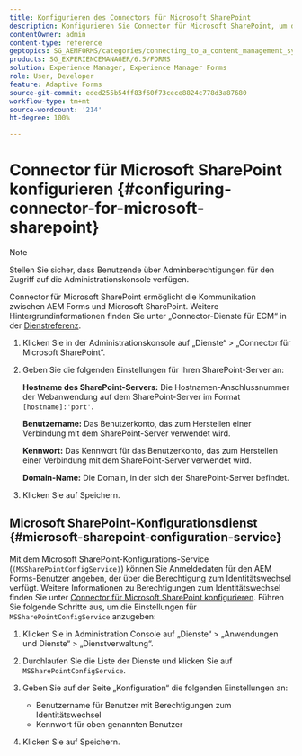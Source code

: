 ```yaml
---
title: Konfigurieren des Connectors für Microsoft SharePoint
description: Konfigurieren Sie Connector für Microsoft SharePoint, um die Kommunikation zwischen AEM Forms und Microsoft SharePoint zu ermöglichen.
contentOwner: admin
content-type: reference
geptopics: SG_AEMFORMS/categories/connecting_to_a_content_management_system
products: SG_EXPERIENCEMANAGER/6.5/FORMS
solution: Experience Manager, Experience Manager Forms
role: User, Developer
feature: Adaptive Forms
source-git-commit: eded255b54ff83f60f73cece8824c778d3a87680
workflow-type: tm+mt
source-wordcount: '214'
ht-degree: 100%

---
```


# Connector für Microsoft SharePoint konfigurieren {#configuring-connector-for-microsoft-sharepoint}

>[!NOTE]
> 
> Stellen Sie sicher, dass Benutzende über Adminberechtigungen für den Zugriff auf die Administrationskonsole verfügen.

Connector für Microsoft SharePoint ermöglicht die Kommunikation zwischen AEM Forms und Microsoft SharePoint. Weitere Hintergrundinformationen finden Sie unter „Connector-Dienste für ECM“ in der [Dienstreferenz](https://www.adobe.com/go/learn_aemforms_services_63).

1. Klicken Sie in der Administrationskonsole auf „Dienste“ > „Connector für Microsoft SharePoint“.
1. Geben Sie die folgenden Einstellungen für Ihren SharePoint-Server an:

   **Hostname des SharePoint-Servers:** Die Hostnamen-Anschlussnummer der Webanwendung auf dem SharePoint-Server im Format `[hostname]:'port'`.

   **Benutzername:** Das Benutzerkonto, das zum Herstellen einer Verbindung mit dem SharePoint-Server verwendet wird.

   **Kennwort:** Das Kennwort für das Benutzerkonto, das zum Herstellen einer Verbindung mit dem SharePoint-Server verwendet wird.

   **Domain-Name:** Die Domain, in der sich der SharePoint-Server befindet.

1. Klicken Sie auf Speichern.

## Microsoft SharePoint-Konfigurationsdienst {#microsoft-sharepoint-configuration-service}

Mit dem Microsoft SharePoint-Konfigurations-Service (`(MSSharePointConfigService)`) können Sie Anmeldedaten für den AEM Forms-Benutzer angeben, der über die Berechtigung zum Identitätswechsel verfügt. Weitere Informationen zu Berechtigungen zum Identitätswechsel finden Sie unter [Connector für Microsoft SharePoint konfigurieren](https://help.adobe.com/de_DE/AEMForms/6.1/SharePointConfig/index.html). Führen Sie folgende Schritte aus, um die Einstellungen für `MSSharePointConfigService` anzugeben:

1. Klicken Sie in Administration Console auf „Dienste“ > „Anwendungen und Dienste“ > „Dienstverwaltung“.
1. Durchlaufen Sie die Liste der Dienste und klicken Sie auf `MSSharePointConfigService`.
1. Geben Sie auf der Seite „Konfiguration“ die folgenden Einstellungen an:

   * Benutzername für Benutzer mit Berechtigungen zum Identitätswechsel
   * Kennwort für oben genannten Benutzer

1. Klicken Sie auf Speichern.
